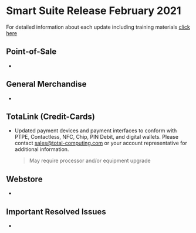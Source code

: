 # Smart Suite Release February 2021

<PageHeader />

For detailed information about each update including training materials [click here](https://training.total-computing.com/dwkb/tech-update/)

## Point-of-Sale

*  

## General Merchandise

* 

## TotaLink (Credit-Cards)

* Updated payment devices and payment interfaces to conform with PTPE, Contactless, NFC, Chip, PIN Debit, and digital wallets. Please contact [sales@total-computing.com](mailto:sales@total-computing.com) or your account representative for additional information.
    > May require processor and/or equipment upgrade

## Webstore

* 

## Important Resolved Issues

* 

<PageFooter />